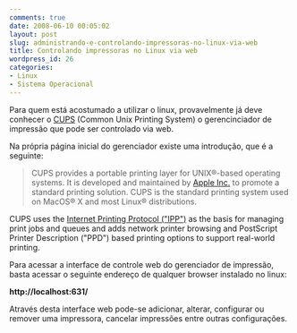 ```yaml
---
comments: true
date: 2008-06-10 00:05:02
layout: post
slug: administrando-e-controlando-impressoras-no-linux-via-web
title: Controlando impressoras no Linux via web
wordpress_id: 26
categories:
- Linux
- Sistema Operacional
---
```


Para quem está acostumado a utilizar o linux, provavelmente já deve conhecer o [CUPS](http://www.cups.org ) (Common Unix Printing System) o gerencinciador de impressão que pode ser controlado via web.

Na própria página inicial do gerenciador existe uma introdução, que é a seguinte:


> CUPS provides a portable printing layer for UNIX®-based operating systems. It is developed and maintained by [Apple Inc.](http://www.apple.com/) to promote a standard printing solution. CUPS is the standard printing system used on MacOS® X and most Linux® distributions.

CUPS uses the [ Internet Printing Protocol ("IPP")](http://www.pwg.org/ipp/) as the basis for managing print jobs and queues and adds network printer browsing and PostScript Printer Description ("PPD") based printing options to support real-world printing.


Para acessar a interface de controle web do gerenciador de impressão, basta acessar o seguinte endereço de qualquer browser instalado no linux:

**http://localhost:631/**

Através desta interface web pode-se adicionar, alterar, configurar ou remover uma impressora, cancelar impressões entre outras configurações.